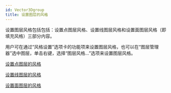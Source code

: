 ```yaml
---
id: Vector3Dgroup
title: 设置图层的风格  
---  
```

设置图层风格包括包括：设置点图层风格、设置线图层风格和设置面图层风格（即填充风格）三部分内容。

用户可在通过“风格设置”选项卡的功能项来设置图层风格，也可以在“图层管理器”选中图层，单击右键，选择“图层风格…”选项来设置图层风格。

 [设置点图层的风格](Symbol3Dgroup)

 [设置线图层的风格](Line3Dgroup)

 [设置面图层的风格](Fill3Dgroup)





